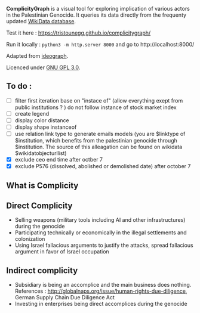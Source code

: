 __ComplicityGraph__ is a visual tool for exploring implication of various actors in the Palestinian Genocide. It queries its data directly from the frequenty updated [WikiData database](https://www.wikidata.org/wiki/Q124086054). 

Test it here : https://tristounegg.github.io/complicitygraph/

Run it locally : `python3 -m http.server 8000` and go to http://localhost:8000/

Adapted from [ideograph](https://ourednik.info/ideograph).

Licenced under [GNU GPL 3.0](https://www.gnu.org/licenses/gpl-3.0.html).

## To do : 
- [ ]  filter first iteration base on "instace of" (allow everything exept from public institutions ? ) do not follow instance of stock market index
- [ ]  create legend 
  - [ ]  display color distance
  - [ ]  display shape instanceof
- [ ] use relation link type to generate emails models (you are $linktype of $institution, which benefits from the palestinian genocide through $institution. The source of this alleagation can be found on wikidata $wikidatobjecturllist)
- [x] exclude ceo end time after octber 7 
- [x] exclude P576 (dissolved, abolished or demolished date) after october 7 

## What is Complicity 

## Direct Complicity
- Selling weapons (military tools including AI and other infrastructures) during the genocide
- Participating technically or economically in the illegal settlements and colonization
- Using Israel fallacious arguments to justify the attacks, spread fallacious argument in favor of Israel occupation
   
## Indirect complicity
- Subsidiary is being an accomplice and the main business does nothing. References : http://globalnaps.org/issue/human-rights-due-diligence, German Supply Chain Due Diligence Act
- Investing in enterprises being direct accomplices during the genocide 
